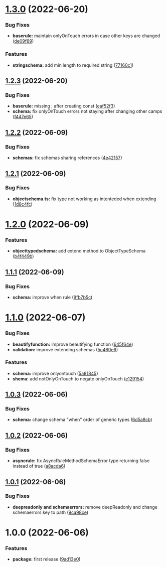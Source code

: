 # [1.3.0](https://github.com/resourge/schema/compare/v1.2.3...v1.3.0) (2022-06-20)


### Bug Fixes

* **baserule:** maintain onlyOnTouch errors in case other keys are changed ([de09f89](https://github.com/resourge/schema/commit/de09f89bf7f8a915182e1249d7a216cd640cc601))


### Features

* **stringschema:** add min length to required string ([77160c1](https://github.com/resourge/schema/commit/77160c11b6fc97d8a258cbaae3154520402811e8))

## [1.2.3](https://github.com/resourge/schema/compare/v1.2.2...v1.2.3) (2022-06-20)


### Bug Fixes

* **baserule:** missing ; after creating const ([eaf52f3](https://github.com/resourge/schema/commit/eaf52f38a7c91228c5b2197c37f24c6aeff54d6e))
* **schema:** fix onlyOnTouch errors not staying after changing other camps ([f447e65](https://github.com/resourge/schema/commit/f447e65b714430efe685abe8403db6ece189ae67))

## [1.2.2](https://github.com/resourge/schema/compare/v1.2.1...v1.2.2) (2022-06-09)


### Bug Fixes

* **schemas:** fix schemas sharing references ([4e42157](https://github.com/resourge/schema/commit/4e4215734f24b4a6254d802eae9878963dca0708))

## [1.2.1](https://github.com/resourge/schema/compare/v1.2.0...v1.2.1) (2022-06-09)


### Bug Fixes

* **objectschema.ts:** fix type not working as intenteded when extending ([1d8c4fc](https://github.com/resourge/schema/commit/1d8c4fc4ff8a3c069173a00cfa22430c7e7ec852))

# [1.2.0](https://github.com/resourge/schema/compare/v1.1.1...v1.2.0) (2022-06-09)


### Features

* **objecttypedschema:** add extend method to ObjectTypeSchema ([b4f449b](https://github.com/resourge/schema/commit/b4f449b1d762ec3b0a72c8f9155db5529785cc63))

## [1.1.1](https://github.com/resourge/schema/compare/v1.1.0...v1.1.1) (2022-06-09)


### Bug Fixes

* **schema:** improve when rule ([8fb7b5c](https://github.com/resourge/schema/commit/8fb7b5c37773d0fe4f7e97a7c21292dba773cbe8))

# [1.1.0](https://github.com/resourge/schema/compare/v1.0.3...v1.1.0) (2022-06-07)


### Bug Fixes

* **beautifyfunction:** improve beautifying function ([645f64e](https://github.com/resourge/schema/commit/645f64e1dc557274a7784ae24f87bad417f19259))
* **validation:** improve extending schemas ([5c460e6](https://github.com/resourge/schema/commit/5c460e6b83124814f65a88015fe63d33126f1b67))


### Features

* **schema:** improve onlyontouch ([5a81845](https://github.com/resourge/schema/commit/5a8184588c7aa9e0b4c88159f455ddf33012c949))
* **shema:** add notOnlyOnTouch to negate onlyOnTouch ([e129154](https://github.com/resourge/schema/commit/e129154ed30baaae726a5f77958016d315444c3b))

## [1.0.3](https://github.com/resourge/schema/compare/v1.0.2...v1.0.3) (2022-06-06)


### Bug Fixes

* **schema:** change schema "when" order of generic types ([6d5a8cb](https://github.com/resourge/schema/commit/6d5a8cb1149aee795acf3cd6a631f853cfbc7bfa))

## [1.0.2](https://github.com/resourge/schema/compare/v1.0.1...v1.0.2) (2022-06-06)


### Bug Fixes

* **asyncrule:** fix AsyncRuleMethodSchemaError type returning false instead of true ([a8acda6](https://github.com/resourge/schema/commit/a8acda614a28344a12c98cc5f43c827c3d8678e6))

## [1.0.1](https://github.com/resourge/schema/compare/v1.0.0...v1.0.1) (2022-06-06)


### Bug Fixes

* **deepreadonly and schemaerrors:** remove deepReadonly and change schemaerrors key to path ([9ca98ce](https://github.com/resourge/schema/commit/9ca98ce97bf6150a8ae1c3e56184aeb4668ab947))

# 1.0.0 (2022-06-06)


### Features

* **package:** first release ([9ad13e0](https://github.com/resourge/schema/commit/9ad13e0abc5baf040c22e758e396341ddfe84bb7))
